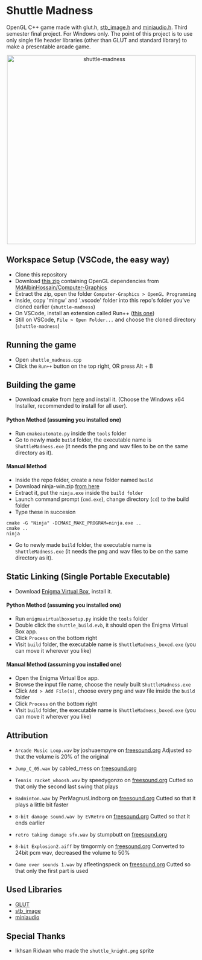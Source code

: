 # Shuttle Madness
 OpenGL C++ game made with glut.h, [stb_image.h](https://github.com/nothings/stb) and [miniaudio.h](https://github.com/mackron/miniaudio). Third semester final project. For Windows only. The point of this project is to use only single file header libraries (other than GLUT and standard library) to make a presentable arcade game.
<!--- ![image](https://github.com/etherealxx/shuttle-madness/assets/64251396/0bc9834d-fad1-4e6c-aa57-82a3e6d8e951) -->
<p align="center">
  <img src="https://github.com/etherealxx/shuttle-madness/assets/64251396/0bc9834d-fad1-4e6c-aa57-82a3e6d8e951" alt="shuttle-madness" width="500"/>
</p>

## Workspace Setup (VSCode, the easy way)
- Clone this repository
- Download [this zip](https://github.com/MdAlbinHossain/Computer-Graphics/archive/refs/heads/main.zip) containing OpenGL dependencies from [MdAlbinHossain/Computer-Graphics](https://github.com/MdAlbinHossain/Computer-Graphics)
- Extract the zip, open the folder `Computer-Graphics > OpenGL Programming`
- Inside, copy 'mingw' and '.vscode' folder into this repo's folder you've cloned earlier (`shuttle-madness`)
- On VSCode, install an extension called Run++ ([this one](https://marketplace.visualstudio.com/items?itemName=AlbinBD.run))
- Still on VSCode, `File > Open Folder...` and choose the cloned directory (`shuttle-madness`)

## Running the game
- Open `shuttle_madness.cpp`
- Click the `Run++` button on the top right, OR press Alt + B

## Building the game
- Download cmake from [here](https://cmake.org/download/) and install it. (Choose the Windows x64 Installer, recommended to install for all user).

#### Python Method (assuming you installed one)
- Run `cmakeautomate.py` inside the `tools` folder
- Go to newly made `build` folder, the executable name is `ShuttleMadness.exe` (it needs the png and wav files to be on the same directory as it).

#### Manual Method
- Inside the repo folder, create a new folder named `build`
- Download ninja-win.zip [from here](https://github.com/ninja-build/ninja/releases/download/v1.11.1/ninja-win.zip)
- Extract it, put the `ninja.exe` inside the `build folder`
- Launch command prompt (`cmd.exe`), change directory (`cd`) to the build folder
- Type these in succesion
```
cmake -G "Ninja" -DCMAKE_MAKE_PROGRAM=ninja.exe ..
cmake ..
ninja
```
- Go to newly made `build` folder, the executable name is `ShuttleMadness.exe` (it needs the png and wav files to be on the same directory as it).

## Static Linking (Single Portable Executable)
- Download [Enigma Virtual Box](https://enigmaprotector.com/en/downloads.html), install it.

#### Python Method (assuming you installed one)
- Run `enigmavirtualboxsetup.py` inside the `tools` folder
- Double click the `shuttle_build.evb`, it should open the Enigma Virtual Box app.
- Click `Process` on the bottom right
- Visit `build` folder, the executable name is `ShuttleMadness_boxed.exe` (you can move it wherever you like)

#### Manual Method (assuming you installed one)
- Open the Enigma Virtual Box app.
- Browse the input file name, choose the newly built `ShuttleMadness.exe`
- Click `Add > Add File(s)`, choose every png and wav file inside the `build` folder
- Click `Process` on the bottom right
- Visit `build` folder, the executable name is `ShuttleMadness_boxed.exe` (you can move it wherever you like)

## Attribution
- `Arcade Music Loop.wav` by joshuaempyre on [freesound.org](https://freesound.org/people/joshuaempyre/sounds/251461/)
Adjusted so that the volume is 20% of the original

- `Jump_C_05.wav` by cabled_mess on [freesound.org](https://freesound.org/people/cabled_mess/sounds/350905/)

- `Tennis racket_whoosh.wav` by speedygonzo on [freesound.org](https://freesound.org/people/speedygonzo/sounds/235727/)
Cutted so that only the second last swing that plays

- `Badminton.wav` by PerMagnusLindborg on [freesound.org](https://freesound.org/people/PerMagnusLindborg/sounds/324244/)
Cutted so that it plays a little bit faster

- `8-bit damage sound.wav by EVRetro` on [freesound.org](https://freesound.org/people/EVRetro/sounds/501104/)
Cutted so that it ends earlier

- `retro taking damage sfx.wav` by stumpbutt on [freesound.org](https://freesound.org/people/stumpbutt/sounds/629656/)

- `8-bit Explosion2.aiff` by timgormly on [freesound.org](https://freesound.org/people/EVRetro/sounds/501104/)
Converted to 24bit pcm wav, decreased the volume to 50%

- `Game over sounds 1.wav` by afleetingspeck on [freesound.org](https://freesound.org/people/afleetingspeck/sounds/232444/)
Cutted so that only the first part is used

## Used Libraries
- [GLUT](https://www.opengl.org/resources/libraries/glut/glut_downloads.php)
- [stb_image](https://github.com/nothings/stb)
- [miniaudio](https://github.com/mackron/miniaudio)

## Special Thanks
- Ikhsan Ridwan who made the `shuttle_knight.png` sprite
